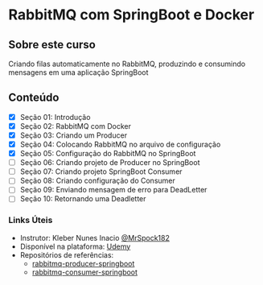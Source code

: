 # RabbitMQ com SpringBoot e Docker

## Sobre este curso
Criando filas automaticamente no RabbitMQ, produzindo e consumindo mensagens em uma aplicação SpringBoot

## Conteúdo
- [x] Seção 01: Introdução
- [x] Seção 02: RabbitMQ com Docker
- [x] Seção 03: Criando um Producer
- [x] Seção 04: Colocando RabbitMQ no arquivo de configuração
- [x] Seção 05: Configuração do RabbitMQ no SpringBoot
- [ ] Seção 06: Criando projeto de Producer no SpringBoot
- [ ] Seção 07: Criando projeto SpringBoot Consumer
- [ ] Seção 08: Criando configuração do Consumer
- [ ] Seção 09: Enviando mensagem de erro para DeadLetter
- [ ] Seção 10: Retornando uma Deadletter

### Links Úteis
- Instrutor: Kleber Nunes Inacio [@MrSpock182](https://github.com/wcaquino)
- Disponível na plataforma: [Udemy](https://www.udemy.com/course/rabbitmq-com-springboot-e-docker)
- Repositórios de referências:
    - [rabbitmq-producer-springboot](https://github.com/MrSpock182/rabbitmq-producer-springboot)
    - [rabbitmq-consumer-springboot](https://github.com/MrSpock182/rabbitmq-consumer-springboot)